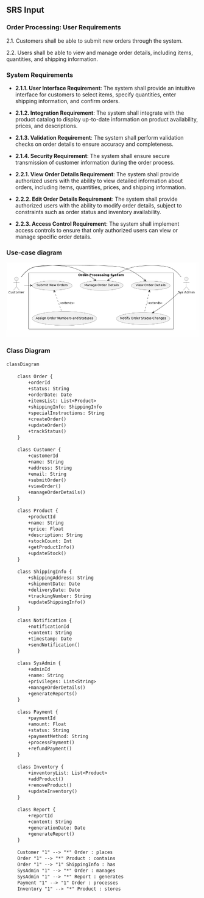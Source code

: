 ## SRS Input

### Order Processing: User Requirements

 2.1. Customers shall be able to submit new orders through the system.

 2.2. Users shall be able to view and manage order details, including items, quantities, and shipping information.



### System Requirements

- **2.1.1. User Interface Requirement**: The system shall provide an intuitive interface for customers to select items, specify quantities, enter shipping information, and confirm orders.
- **2.1.2. Integration Requirement**: The system shall integrate with the product catalog to display up-to-date information on product availability, prices, and descriptions.
- **2.1.3. Validation Requirement**: The system shall perform validation checks on order details to ensure accuracy and completeness.
- **2.1.4. Security Requirement**: The system shall ensure secure transmission of customer information during the order process.

- **2.2.1. View Order Details Requirement**: The system shall provide authorized users with the ability to view detailed information about orders, including items, quantities, prices, and shipping information.
- **2.2.2. Edit Order Details Requirement**: The system shall provide authorized users with the ability to modify order details, subject to constraints such as order status and inventory availability.
- **2.2.3. Access Control Requirement**: The system shall implement access controls to ensure that only authorized users can view or manage specific order details.

### Use-case diagram

![use_case_craig.png](/SRS/use_case_craig.png)


### Class Diagram
```mermaid
classDiagram

    class Order {
        +orderId
        +status: String
        +orderDate: Date
        +itemsList: List<Product>
        +shippingInfo: ShippingInfo
        +specialInstructions: String
        +createOrder()
        +updateOrder()
        +trackStatus()
    }

    class Customer {
        +customerId
        +name: String
        +address: String
        +email: String
        +submitOrder()
        +viewOrder()
        +manageOrderDetails()
    }

    class Product {
        +productId
        +name: String
        +price: Float
        +description: String
        +stockCount: Int
        +getProductInfo()
        +updateStock()
    }

    class ShippingInfo {
        +shippingAddress: String
        +shipmentDate: Date
        +deliveryDate: Date
        +trackingNumber: String
        +updateShippingInfo()
    }

    class Notification {
        +notificationId
        +content: String
        +timestamp: Date
        +sendNotification()
    }

    class SysAdmin {
        +adminId
        +name: String
        +privileges: List<String>
        +manageOrderDetails()
        +generateReports()
    }

    class Payment {
        +paymentId
        +amount: Float
        +status: String
        +paymentMethod: String
        +processPayment()
        +refundPayment()
    }

    class Inventory {
        +inventoryList: List<Product>
        +addProduct()
        +removeProduct()
        +updateInventory()
    }

    class Report {
        +reportId
        +content: String
        +generationDate: Date
        +generateReport()
    }

    Customer "1" --> "*" Order : places
    Order "1" --> "*" Product : contains
    Order "1" --> "1" ShippingInfo : has
    SysAdmin "1" --> "*" Order : manages
    SysAdmin "1" --> "*" Report : generates
    Payment "1" --> "1" Order : processes
    Inventory "1" --> "*" Product : stores
```
